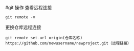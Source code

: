 #git 操作
查看远程连接
```
git remote -v 
```
更换仓库远程连接
```
git remote set-url origin(仓库名称) https://github.com/newusername/newproject.git（远程链接）
```
